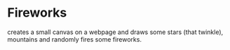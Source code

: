 # Fireworks

creates a small canvas on a webpage and draws some stars (that twinkle), mountains  and randomly fires some fireworks.